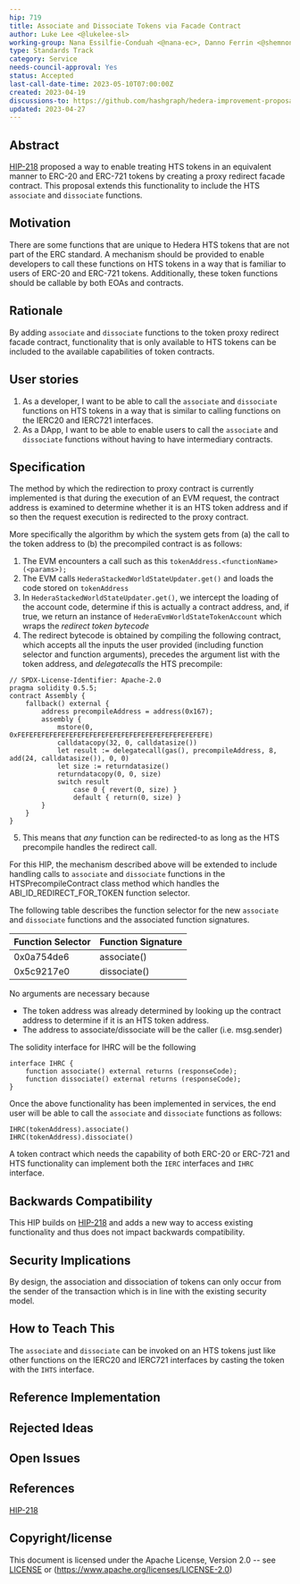 ```yaml
---
hip: 719
title: Associate and Dissociate Tokens via Facade Contract
author: Luke Lee <@lukelee-sl>
working-group: Nana Essilfie-Conduah <@nana-ec>, Danno Ferrin <@shemnon>
type: Standards Track
category: Service
needs-council-approval: Yes
status: Accepted
last-call-date-time: 2023-05-10T07:00:00Z
created: 2023-04-19
discussions-to: https://github.com/hashgraph/hedera-improvement-proposal/discussions/722
updated: 2023-04-27
---
```


## Abstract

[HIP-218](https://hips.hedera.com/hip/hip-218) proposed a way to enable treating HTS tokens in an equivalent manner
to ERC-20 and ERC-721 tokens by creating a proxy redirect facade contract.  This proposal extends
this functionality to include the HTS `associate` and `dissociate` functions.

## Motivation

There are some functions that are unique to Hedera HTS tokens that are not part of the ERC standard.
A mechanism should be provided to enable developers to call these functions on HTS tokens in a way that is familiar
to users of ERC-20 and ERC-721 tokens.  Additionally, these token functions should be callable by both EOAs
and contracts.

## Rationale

By adding `associate` and `dissociate` functions to the token proxy redirect facade contract, functionality
that is only available to HTS tokens can be included to the available capabilities of token contracts.

## User stories

1. As a developer, I want to be able to call the `associate` and `dissociate` functions on HTS tokens in a way that is similar to calling functions on the IERC20 and IERC721 interfaces.
2. As a DApp, I want to be able to enable users to call the `associate` and `dissociate` functions without having to have intermediary contracts.

## Specification

The method by which the redirection to proxy contract is currently implemented is that during the execution of an EVM request, 
the contract address is examined to determine whether it is an HTS token address and if so then the request execution 
is redirected to the proxy contract.

More specifically the algorithm by which the system gets from (a) the call to the token address to (b) the precompiled contract is as follows:
1. The EVM encounters a call such as this `tokenAddress.<functionName>(<params>);`
2. The EVM calls `HederaStackedWorldStateUpdater.get()` and loads the code stored on `tokenAddress`
3. In `HederaStackedWorldStateUpdater.get()`, we intercept the loading of the account code, determine if this is actually a contract address, and, if true, we return an instance of `HederaEvmWorldStateTokenAccount` which wraps the _redirect token bytecode_
4. The redirect bytecode is obtained by compiling the following contract, which accepts all the inputs the user provided (including function selector and function arguments), precedes the argument list with the token address, and _delegatecalls_ the HTS precompile:
```
// SPDX-License-Identifier: Apache-2.0
pragma solidity 0.5.5;
contract Assembly {
	fallback() external {
		address precompileAddress = address(0x167);
		assembly {
			mstore(0, 0xFEFEFEFEFEFEFEFEFEFEFEFEFEFEFEFEFEFEFEFEFEFEFEFE)
			calldatacopy(32, 0, calldatasize())
			let result := delegatecall(gas(), precompileAddress, 8, add(24, calldatasize()), 0, 0)
			let size := returndatasize()
			returndatacopy(0, 0, size)
			switch result
				case 0 { revert(0, size) }
				default { return(0, size) }
		}
	}
}
```
5. This means that _any_ function can be redirected-to as long as the HTS precompile handles the redirect call.

For this HIP, the mechanism described above will be extended to include handling calls to `associate` and `dissociate` functions in the HTSPrecompileContract class method which handles the ABI_ID_REDIRECT_FOR_TOKEN function selector.

The following table describes the function selector for the new `associate` and `dissociate` functions and the associated function signatures.

| Function Selector | Function Signature |
|-------------------|--------------------|
| 0x0a754de6        | associate()        |
| 0x5c9217e0        | dissociate()       |

No arguments are necessary because
- The token address was already determined by looking up the contract address to determine if it is an HTS token address.
- The address to associate/dissociate will be the caller (i.e. msg.sender)

The solidity interface for IHRC will be the following

```
interface IHRC {
    function associate() external returns (responseCode);
    function dissociate() external returns (responseCode);
}
```

Once the above functionality has been implemented in services, the end user will be able to call the `associate` and `dissociate` functions as follows:

```
IHRC(tokenAddress).associate()
IHRC(tokenAddress).dissociate()
```
A token contract which needs the capability of both ERC-20 or ERC-721 and HTS functionality can implement both the `IERC` interfaces and `IHRC` interface.

## Backwards Compatibility

This HIP builds on [HIP-218](https://hips.hedera.com/hip/hip-218) and adds a new way to access existing functionality 
and thus does not impact backwards compatibility.

## Security Implications

By design, the association and dissociation of tokens can only occur from the sender of the transaction which is in line with the existing security model.

## How to Teach This

The `associate` and `dissociate` can be invoked on an HTS tokens just like other functions on the IERC20 and IERC721 interfaces 
by casting the token with the `IHTS` interface.

## Reference Implementation

## Rejected Ideas

## Open Issues

## References

[HIP-218](https://hips.hedera.com/hip/hip-218)

## Copyright/license

This document is licensed under the Apache License, Version 2.0 -- see [LICENSE](../LICENSE) or (https://www.apache.org/licenses/LICENSE-2.0)
